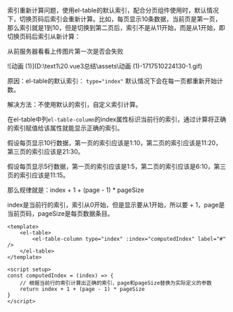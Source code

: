 索引重新计算问题，使用el-table的默认索引，配合分页组件使用时，默认情况下，切换页码后索引会重新计算。比如，每页显示10条数据，当前页是第一页，那么索引就是1到10，但是切换到第二页后，索引不是从11开始，而是从1开始，即切换页码后索引从新计算：

从前服务器看看上传图片第一次是否会失败

![动画 (1)](D:\text1\20.vue3总结\assets\动画 (1)-1717510224130-1.gif)

原因：el-table的默认索引： `type="index"` 默认情况下会在每一页都重新开始计数。

解决方法：不使用默认的索引，自定义索引计算。

在el-table中列`el-table-column`的index属性标识当前行的索引，通过计算将正确的索引赋值给该属性就能显示正确的索引。

假设每页显示10行数据，第一页的索引应该是1:10，第二页的索引应该是11:20，第三页的索引应该是21:30。

假设每页显示5行数据，第一页的索引应该是1:5，第二页的索引应该是6:10，第三页的索引应该是11:15。

那么规律就是：index + 1 + (page - 1) * pageSize

index是当前行的索引，索引从0开始，但是显示要从1开始，所以要 + 1，page是当前页码，pageSize是每页数据条目。

```vue
<template>
    <el-table>
        <el-table-column type="index" :index="computedIndex" label="#" />
    </el-table>
</template>

<script setup>
const computedIndex = (index) => {
    // 根据当前行的索引计算出正确的索引，page和pageSize替换为实际定义的参数
    return index + 1 + (page - 1) * pageSize
}
</script>
```

